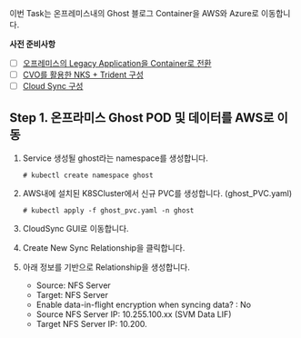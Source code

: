 
이번 Task는 온프레미스내의 Ghost 블로그  Container을 AWS와 Azure로 이동합니다. 

**사전 준비사항** 
 - [ ] [오프레미스의 Legacy Application을 Container로 전환](https://github.com/netappkr/NDX_Handsonworkshop-/blob/master/containerization/OnPremcontainer.md)
 - [ ]  [CVO를 활용한 NKS + Trident 구성](https://github.com/netappkr/NDX_Handsonworkshop-/blob/master/K8s_on_MultiCloud/NKSwithCVO.md)
  - [ ]  [Cloud Sync 구성](https://github.com/netappkr/NDX_Handsonworkshop-/blob/master/Data_Mobility_MultiCloud/OnPremtoCloudStorage.md)
 
  ## Step 1. 온프라미스 Ghost POD 및 데이터를 AWS로 이동 
1. Service 생성될 ghost라는 namespace를 생성합니다.
     
      `# kubectl create namespace ghost`
     
1. AWS내에 설치된 K8SCluster에서 신규 PVC를 생성합니다. (ghost_PVC.yaml)
     
     `# kubectl apply -f ghost_pvc.yaml -n ghost` 


3. CloudSync GUI로 이동합니다.

4. Create New Sync Relationship을 클릭합니다.

5. 아래 정보를 기반으로 Relationship을 생성합니다.
     * Source: NFS Server 
     * Target: NFS Server 
     *  Enable data-in-flight encryption when syncing data? : No
     * Source NFS Server IP: 10.255.100.xx (SVM Data LIF)
     * Target NFS Server IP: 10.200.
    
   
<!--stackedit_data:
eyJoaXN0b3J5IjpbLTQzMjU0NTgzNSwxMjEzNjg0MjgwLC0xNz
AyMzQ1MTAzXX0=
-->
